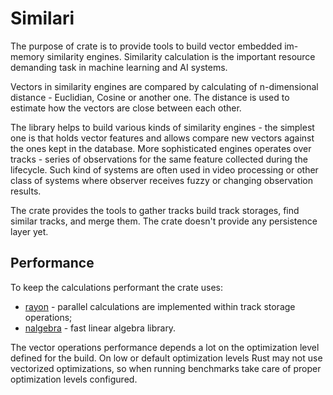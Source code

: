 # Similari

The purpose of crate is to provide tools to build vector embedded im-memory similarity engines.
Similarity calculation is the important resource demanding task in machine learning and AI systems.

Vectors in similarity engines are compared by calculating of n-dimensional distance - Euclidian, Cosine or another one.
The distance is used to estimate how the vectors are close between each other.

The library helps to build various kinds of similarity engines - the simplest one is that holds vector features and 
allows compare new vectors against the ones kept in the database. More sophisticated engines operates over tracks - series of observations for the
same feature collected during the lifecycle. Such kind of systems are often used in video processing or other class of systems where
observer receives fuzzy or changing observation results.

The crate provides the tools to gather tracks build track storages, find similar tracks, and merge them. The crate doesn't provide
any persistence layer yet.

## Performance

To keep the calculations performant the crate uses:
* [rayon](https://docs.rs/rayon/latest/rayon/) - parallel calculations are implemented within track storage operations;
* [nalgebra](https://nalgebra.org/) - fast linear algebra library.

The vector operations performance depends a lot on the optimization level defined for the build. On low or default 
optimization levels Rust may not use vectorized optimizations, so when running benchmarks take care of proper optimization 
levels configured.
